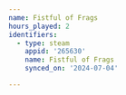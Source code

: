 ```yaml
---
name: Fistful of Frags
hours_played: 2
identifiers:
  - type: steam
    appid: '265630'
    name: Fistful of Frags
    synced_on: '2024-07-04'

---
```

